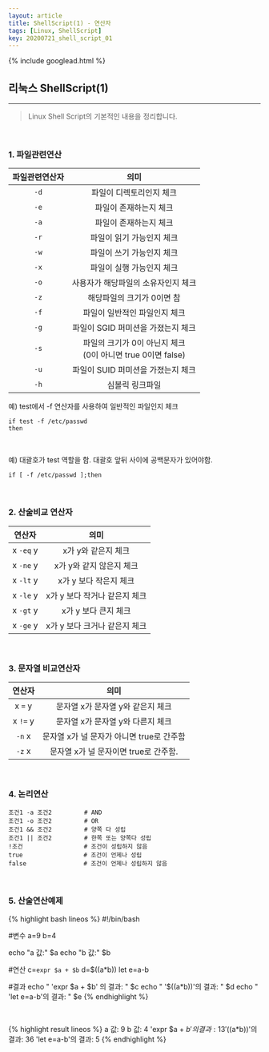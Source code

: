 ```yaml
---
layout: article
title: ShellScript(1) - 연산자
tags: [Linux, ShellScript]
key: 20200721_shell_script_01
---
```


{% include googlead.html %}

## 리눅스 ShellScript(1)
---


> Linux Shell Script의 기본적인 내용을 정리합니다.

<br>

### 1. 파일관련연산

| 파일관련연산자 | 의미 |
|:---:|:------------------:|
|`-d` | 파일이 디렉토리인지 체크 |
|`-e` | 파일이 존재하는지 체크 |
|`-a` | 파일이 존재하는지 체크 |
|`-r` | 파일이 읽기 가능인지 체크 |
|`-w` | 파일이 쓰기 가능인지 체크 |
|`-x` | 파일이 실행 가능인지 체크 |
|`-o` | 사용자가 해당파일의 소유자인지 체크 |
|`-z` | 해당파일의 크기가 0이면 참 |
|`-f` | 파일이 일반적인 파일인지 체크 |
|`-g` | 파일이 SGID 퍼미션을 가졌는지 체크 |
|`-s` | 파일의 크기가 0이 아닌지 체크<br>(0이 아니면 true 0이면 false) |
|`-u` | 파일이 SUID 퍼미션을 가졌는지 체크 |
|`-h` | 심볼릭 링크파일 |


예) test에서 -f 연산자를 사용하여 일반적인 파일인지 체크

```
if test -f /etc/passwd
then
```
<br>

예) 대괄호가 test 역할을 함. 대괄호 앞뒤 사이에 공백문자가 있어야함.
```
if [ -f /etc/passwd ];then
```

<br>

### 2. 산술비교 연산자

| 연산자 | 의미 |
|:--:|:--:|
| x `-eq` y | x가 y와 같은지 체크 |
| x `-ne` y | x가 y와 같지 않은지 체크 |
| x `-lt` y | x가 y 보다 작은지 체크 |
| x `-le` y | x가 y 보다 작거나 같은지 체크 |
| x `-gt` y | x가 y 보다 큰지 체크 |
| x `-ge` y | x가 y 보다 크거나 같은지 체크 |

<br>

### 3. 문자열 비교연산자

| 연산자 | 의미 |
|:--:|:--:|
| x `=` y |  문자열 x가 문자열 y와 같은지 체크 |
| x `!=` y | 문자열 x가 문자열 y와 다른지 체크 |
| `-n` x  | 문자열 x가 널 문자가 아니면 true로 간주함 |
| `-z` x |  문자열 x가 널 문자이면 true로 간주함. |

<br>

### 4. 논리연산

```
조건1 -a 조건2         # AND
조건1 -o 조건2         # OR
조건1 && 조건2         # 양쪽 다 성립
조건1 || 조건2         # 한쪽 또는 양쪽다 성립
!조건                 # 조건이 성립하지 않음
true                 # 조건이 언제나 성립
false                # 조건이 언제나 성립하지 않음
```

<br>

### 5. 산술연산예제

{% highlight bash lineos %}
#!/bin/bash

#변수
a=9
b=4

echo "a 값:" $a
echo "b 값:" $b

#연산
c=`expr $a + $b`
d=$((a*b))
let e=a-b

#결과
echo " 'expr $a + $b' 의 결과: " $c
echo " '\$((a*b))'의 결과: " $d
echo " 'let e=a-b'의 결과: " $e
{% endhighlight %}

<br>

{% highlight result lineos %}
a 값: 9
b 값: 4
 'expr $a + $b' 의 결과:  13
 '$((a*b))'의 결과:  36
 'let e=a-b'의 결과:  5
{% endhighlight %}
